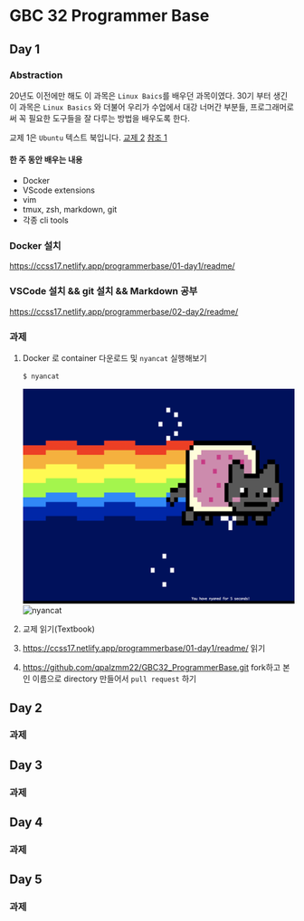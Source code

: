 # GBC 32 Programmer Base


## Day 1



### Abstraction

20년도 이전에만 해도 이 과목은 `Linux Baics`를 배우던 과목이였다. 30기 부터 생긴 이 과목은 `Linux Basics` 와 더불어 우리가 수업에서 대강 너머간 부분들, 프로그래머로써 꼭 필요한 도구들을 잘 다루는 방법을 배우도록 한다.

교제 1은 `Ubuntu` 텍스트 북입니다.
[교제 2](https://ccss17.netlify.app/programmerbase/)
[참조 1](https://missing.csail.mit.edu/)


#### 한 주 동안 배우는 내용
- Docker
- VScode extensions
- vim
- tmux, zsh, markdown, git
- 각종 cli tools

### Docker 설치
https://ccss17.netlify.app/programmerbase/01-day1/readme/ 

### VSCode 설치 && git 설치 && Markdown 공부
https://ccss17.netlify.app/programmerbase/02-day2/readme/

### 과제
1. Docker 로 container 다운로드 및 `nyancat` 실행해보기
    ```sh
    $ nyancat
    ```

    ![nyancat](img/nyancat.gif)
    ![nyancat](img/nyancat1.gif)

2. 교제 읽기(Textbook)
3. https://ccss17.netlify.app/programmerbase/01-day1/readme/ 읽기
4. https://github.com/qpalzmm22/GBC32_ProgrammerBase.git fork하고 본인 이름으로 directory 만들어서 `pull request` 하기 


## Day 2

### 과제

## Day 3

### 과제

## Day 4

### 과제

## Day 5

### 과제